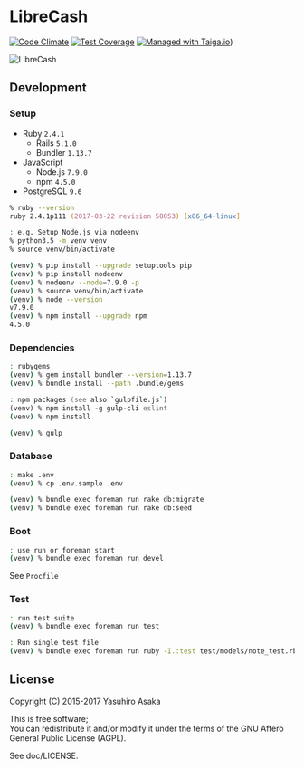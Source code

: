 # LibreCash

[![Code Climate](https://codeclimate.com/github/grauwoelfchen/librecash/badges/gpa.svg)](
https://codeclimate.com/github/grauwoelfchen/librecash)
[![Test Coverage](https://codeclimate.com/github/grauwoelfchen/librecash/badges/coverage.svg)](
https://codeclimate.com/github/grauwoelfchen/librecash/coverage)
[![Managed with Taiga.io](https://img.shields.io/badge/managed%20with-TAIGA.io-709f14.svg)](
https://tree.taiga.io/project/grauwoelfchen-librecash/ "Managed with Taiga.io"))

![LibreCash](
https://gitlab.com/librecash/librecash/raw/master/app/assets/images/librecash-logo-140x24.png)

## Development

### Setup

* Ruby `2.4.1`
  * Rails `5.1.0`
  * Bundler `1.13.7`
* JavaScript
  * Node.js `7.9.0`
  * npm `4.5.0`
* PostgreSQL `9.6`

```zsh
% ruby --version
ruby 2.4.1p111 (2017-03-22 revision 58053) [x86_64-linux]
```

```zsh
: e.g. Setup Node.js via nodeenv
% python3.5 -m venv venv
% source venv/bin/activate

(venv) % pip install --upgrade setuptools pip
(venv) % pip install nodeenv
(venv) % nodeenv --node=7.9.0 -p
(venv) % source venv/bin/activate
(venv) % node --version
v7.9.0
(venv) % npm install --upgrade npm
4.5.0
```

### Dependencies

```zsh
: rubygems
(venv) % gem install bundler --version=1.13.7
(venv) % bundle install --path .bundle/gems
```

```zsh
: npm packages (see also `gulpfile.js`)
(venv) % npm install -g gulp-cli eslint
(venv) % npm install

(venv) % gulp
```

### Database

```zsh
: make .env
(venv) % cp .env.sample .env

(venv) % bundle exec foreman run rake db:migrate
(venv) % bundle exec foreman run rake db:seed
```

### Boot

```zsh
: use run or foreman start
(venv) % bundle exec foreman run devel
```

See `Procfile`

### Test

```zsh
: run test suite
(venv) % bundle exec foreman run test

: Run single test file
(venv) % bundle exec foreman run ruby -I.:test test/models/note_test.rb
```

## License

Copyright (C) 2015-2017 Yasuhiro Asaka

This is free software;  
You can redistribute it and/or modify it under the terms of
the GNU Affero General Public License (AGPL).

See doc/LICENSE.

